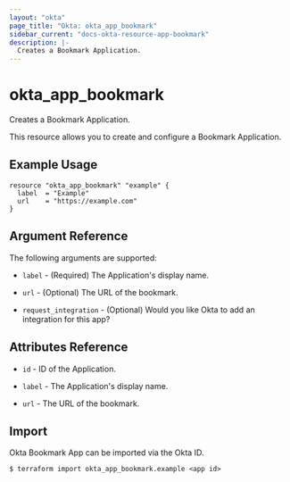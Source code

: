```yaml
---
layout: "okta"
page_title: "Okta: okta_app_bookmark"
sidebar_current: "docs-okta-resource-app-bookmark"
description: |-
  Creates a Bookmark Application.
---
```


# okta_app_bookmark

Creates a Bookmark Application.

This resource allows you to create and configure a Bookmark Application.

## Example Usage

```hcl
resource "okta_app_bookmark" "example" {
  label  = "Example"
  url    = "https://example.com"
}
```

## Argument Reference

The following arguments are supported:

* `label` - (Required) The Application's display name.

* `url` - (Optional) The URL of the bookmark.

* `request_integration` - (Optional) Would you like Okta to add an integration for this app?

## Attributes Reference

* `id` - ID of the Application.

* `label` - The Application's display name.

* `url` - The URL of the bookmark.

## Import

Okta Bookmark App can be imported via the Okta ID.

```
$ terraform import okta_app_bookmark.example <app id>
```
